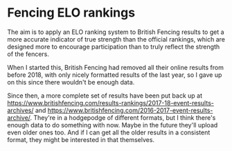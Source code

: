 # Fencing ELO rankings

The aim is to apply an ELO ranking system to British Fencing results to get a more accurate indicator of true strength than the official rankings, which are designed more to encourage participation than to truly reflect the strength of the fencers.

When I started this, British Fencing had removed all their online results from before 2018, with only nicely formatted results of the last year, so I gave up on this since there wouldn't be enough data.

Since then, a more complete set of results have been put back up at https://www.britishfencing.com/results-rankings/2017-18-event-results-archives/ and https://www.britishfencing.com/2016-2017-event-results-archive/. They're in a hodgepodge of different formats, but I think there's enough data to do something with now. Maybe in the future they'll upload even older ones too. And if I can get all the older results in a consistent format, they might be interested in that themselves.